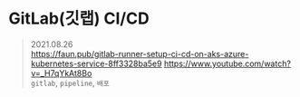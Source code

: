 # GitLab(깃랩) CI/CD 
> 2021.08.26  
> https://faun.pub/gitlab-runner-setup-ci-cd-on-aks-azure-kubernetes-service-8ff3328ba5e9
> https://www.youtube.com/watch?v=_H7qYkAt8Bo  
> `gitlab`, `pipeline`, `배포` 


